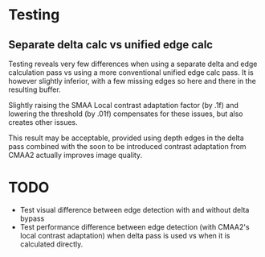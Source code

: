 # Testing
## Separate delta calc vs unified edge calc
Testing reveals very few differences when using a separate delta and edge calculation pass vs using a more conventional unified edge calc pass. It is however slightly inferior, with a few missing edges so here and there in the resulting buffer. 

Slightly raising the SMAA Local contrast adaptation factor (by .1f) and lowering the threshold (by .01f) compensates for these issues, but also creates other issues.

This result may be acceptable, provided using depth edges in the delta pass combined with the soon to be introduced contrast adaptation from CMAA2 actually improves image quality.

# TODO

- Test visual difference between edge detection with and without delta bypass
- Test performance difference between edge detection (with CMAA2's local contrast adaptation) when delta pass is used vs when it is calculated directly.
